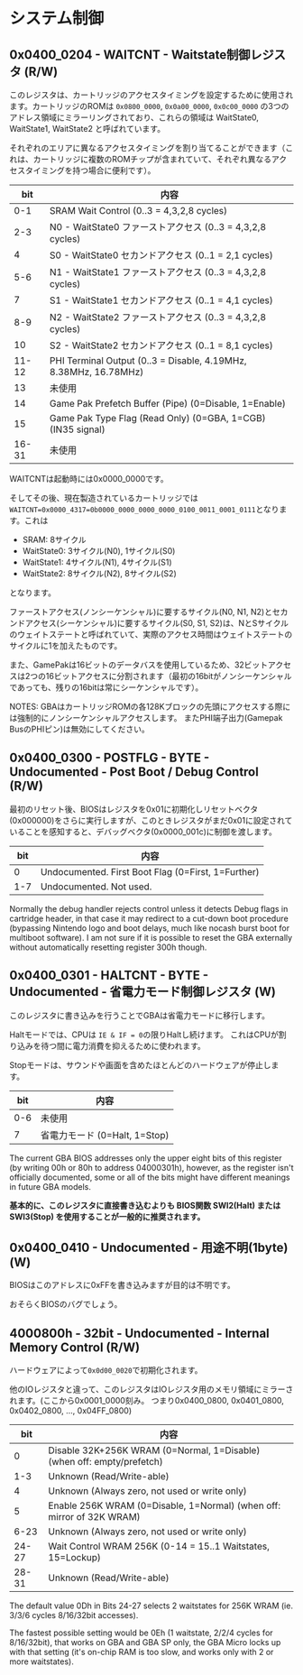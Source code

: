 # システム制御

## 0x0400_0204 - WAITCNT - Waitstate制御レジスタ (R/W)

このレジスタは、カートリッジのアクセスタイミングを設定するために使用されます。カートリッジのROMは `0x0800_0000`, `0x0a00_0000`, `0x0c00_0000` の3つのアドレス領域にミラーリングされており、これらの領域は WaitState0, WaitState1, WaitState2 と呼ばれています。

それぞれのエリアに異なるアクセスタイミングを割り当てることができます（これは、カートリッジに複数のROMチップが含まれていて、それぞれ異なるアクセスタイミングを持つ場合に便利です）。

 bit  |  内容
----- | -----
0-1   | SRAM Wait Control          (0..3 = 4,3,2,8 cycles)
2-3   | N0 - WaitState0 ファーストアクセス  (0..3 = 4,3,2,8 cycles)
4     | S0 - WaitState0 セカンドアクセス (0..1 = 2,1 cycles)
5-6   | N1 - WaitState1 ファーストアクセス  (0..3 = 4,3,2,8 cycles)
7     | S1 - WaitState1 セカンドアクセス (0..1 = 4,1 cycles)
8-9   | N2 - WaitState2 ファーストアクセス  (0..3 = 4,3,2,8 cycles)
10    | S2 - WaitState2 セカンドアクセス (0..1 = 8,1 cycles)
11-12 | PHI Terminal Output        (0..3 = Disable, 4.19MHz, 8.38MHz, 16.78MHz)
13    | 未使用
14    | Game Pak Prefetch Buffer (Pipe) (0=Disable, 1=Enable)
15    | Game Pak Type Flag  (Read Only) (0=GBA, 1=CGB) (IN35 signal)
16-31 | 未使用

WAITCNTは起動時には0x0000_0000です。

そしてその後、現在製造されているカートリッジでは `WAITCNT=0x0000_4317=0b0000_0000_0000_0000_0100_0011_0001_0111`となります。これは

- SRAM: 8サイクル
- WaitState0: 3サイクル(N0), 1サイクル(S0)
- WaitState1: 4サイクル(N1), 4サイクル(S1)
- WaitState2: 8サイクル(N2), 8サイクル(S2)

となります。

ファーストアクセス(ノンシーケンシャル)に要するサイクル(N0, N1, N2)とセカンドアクセス(シーケンシャル)に要するサイクル(S0, S1, S2)は、NとSサイクルのウェイトステートと呼ばれていて、実際のアクセス時間はウェイトステートのサイクルに1を加えたものです。

また、GamePakは16ビットのデータバスを使用しているため、32ビットアクセスは2つの16ビットアクセスに分割されます（最初の16bitがノンシーケンシャルであっても、残りの16bitは常にシーケンシャルです）。

NOTES: GBAはカートリッジROMの各128Kブロックの先頭にアクセスする際には強制的にノンシーケンシャルアクセスします。 またPHI端子出力(Gamepak BusのPHIピン)は無効にしてください。

## 0x0400_0300 - POSTFLG - BYTE - Undocumented - Post Boot / Debug Control (R/W)

最初のリセット後、BIOSはレジスタを0x01に初期化しリセットベクタ(0x000000)をさらに実行しますが、このときレジスタがまだ0x01に設定されていることを感知すると、デバッグベクタ(0x0000_001c)に制御を渡します。

 bit  |  内容
----- | -----
0 | Undocumented. First Boot Flag  (0=First, 1=Further)
1-7 | Undocumented. Not used.

Normally the debug handler rejects control unless it detects Debug flags in cartridge header, in that case it may redirect to a cut-down boot procedure (bypassing Nintendo logo and boot delays, much like nocash burst boot for multiboot software). I am not sure if it is possible to reset the GBA externally without automatically resetting register 300h though.

## 0x0400_0301 - HALTCNT - BYTE - Undocumented - 省電力モード制御レジスタ (W)

このレジスタに書き込みを行うことでGBAは省電力モードに移行します。

Haltモードでは、CPUは `IE & IF = 0`の限りHaltし続けます。 これはCPUが割り込みを待つ間に電力消費を抑えるために使われます。

Stopモードは、サウンドや画面を含めたほとんどのハードウェアが停止します。

 bit  |  内容
----- | -----
0-6 | 未使用
7   | 省電力モード  (0=Halt, 1=Stop)

The current GBA BIOS addresses only the upper eight bits of this register (by writing 00h or 80h to address 04000301h), however, as the register isn't officially documented, some or all of the bits might have different meanings in future GBA models.

**基本的に、このレジスタに直接書き込むよりも BIOS関数 SWI2(Halt) または SWI3(Stop) を使用することが一般的に推奨されます。**

## 0x0400_0410 - Undocumented - 用途不明(1byte) (W)

BIOSはこのアドレスに0xFFを書き込みますが目的は不明です。

おそらくBIOSのバグでしょう。

## 4000800h - 32bit - Undocumented - Internal Memory Control (R/W)

ハードウェアによって`0x0d00_0020`で初期化されます。

他のIOレジスタと違って、このレジスタはIOレジスタ用のメモリ領域にミラーされます。(ここから0x0001_0000刻み。 つまり0x0400_0800, 0x0401_0800, 0x0402_0800, ..., 0x04FF_0800)

 bit  |  内容
----- | -----
0     | Disable 32K+256K WRAM (0=Normal, 1=Disable) (when off: empty/prefetch)
1-3   | Unknown          (Read/Write-able)
4     | Unknown          (Always zero, not used or write only)
5     | Enable 256K WRAM (0=Disable, 1=Normal) (when off: mirror of 32K WRAM)
6-23  | Unknown          (Always zero, not used or write only)
24-27 | Wait Control WRAM 256K (0-14 = 15..1 Waitstates, 15=Lockup)
28-31 | Unknown          (Read/Write-able)

The default value 0Dh in Bits 24-27 selects 2 waitstates for 256K WRAM (ie. 3/3/6 cycles 8/16/32bit accesses). 

The fastest possible setting would be 0Eh (1 waitstate, 2/2/4 cycles for 8/16/32bit), that works on GBA and GBA SP only, the GBA Micro locks up with that setting (it's on-chip RAM is too slow, and works only with 2 or more waitstates).
